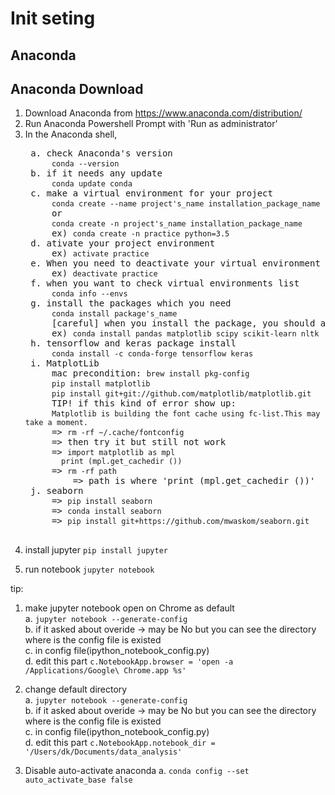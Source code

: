 Init seting
=============

Anaconda
-------------

## Anaconda Download
1. Download Anaconda from https://www.anaconda.com/distribution/
2. Run Anaconda Powershell Prompt with 'Run as administrator'
3. In the Anaconda shell,  
   <pre> a. check Anaconda's version  
        <code>conda --version</code>
    b. if it needs any update
        <code>conda update conda</code>
    c. make a virtual environment for your project
        <code>conda create --name project's_name installation_package_name</code>
        or
        <code>conda create -n project's_name installation_package_name</code>
        ex) <code>conda create -n practice python=3.5</code>
    d. ativate your project environment
        ex) <code>activate practice</code>
    e. When you need to deactivate your virtual environment 
        ex) <code>deactivate practice</code>
    f. when you want to check virtual environments list
        <code>conda info --envs</code>
    g. install the packages which you need
        <code>conda install package's_name</code>
        [careful] when you install the package, you should activate the virtual environment.
        ex) <code>conda install pandas matplotlib scipy scikit-learn nltk</code>
    h. tensorflow and keras package install
        <code>conda install -c conda-forge tensorflow keras</code>
    i. MatplotLib
        mac precondition: <code>brew install pkg-config</code>
        <code>pip install matplotlib</code>
        <code>pip install git+git://github.com/matplotlib/matplotlib.git</code>
        TIP! if this kind of error show up:
        <code>Matplotlib is building the font cache using fc-list.This may take a moment.</code>
        => <code>rm -rf ~/.cache/fontconfig</code>
        => then try it but still not work
        => <code>import matplotlib as mpl
           print (mpl.get_cachedir ())</code>
        => <code>rm -rf path</code>
            => path is where 'print (mpl.get_cachedir ())'
    j. seaborn
        => <code>pip install seaborn</code>
        => <code>conda install seaborn</code>
        => <code>pip install git+https://github.com/mwaskom/seaborn.git</code>

</pre>

4. install jupyter
   <code>pip install jupyter</code>
   
   
5. run notebook
    <code>jupyter notebook</code>
   
   
tip:
1. make jupyter notebook open on Chrome as default   
   a. <code>jupyter notebook --generate-config</code>   
   b. if it asked about overide -> may be No but you can see the directory where is the config file is existed   
   c. in config file(ipython_notebook_config.py)   
   d. edit this part <code>c.NotebookApp.browser = 'open -a /Applications/Google\ Chrome.app %s'</code>   
   
2. change default directory   
   a. <code>jupyter notebook --generate-config</code>   
   b. if it asked about overide -> may be No but you can see the directory where is the config file is existed    
   c. in config file(ipython_notebook_config.py)   
   d. edit this part <code>c.NotebookApp.notebook_dir = '/Users/dk/Documents/data_analysis'</code>
 
3. Disable auto-activate anaconda
   a. <code>conda config --set auto_activate_base false</code>
